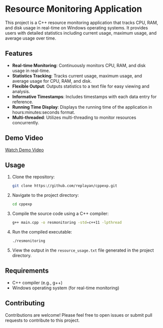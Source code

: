 # Resource Monitoring Application

This project is a C++ resource monitoring application that tracks CPU, RAM, and disk usage in real-time on Windows operating systems. It provides users with detailed statistics including current usage, maximum usage, and average usage over time.

## Features

- **Real-time Monitoring**: Continuously monitors CPU, RAM, and disk usage in real-time.
- **Statistics Tracking**: Tracks current usage, maximum usage, and average usage for CPU, RAM, and disk.
- **Flexible Output**: Outputs statistics to a text file for easy viewing and analysis.
- **Informative Timestamps**: Includes timestamps with each data entry for reference.
- **Running Time Display**: Displays the running time of the application in hours:minutes:seconds format.
- **Multi-threaded**: Utilizes multi-threading to monitor resources concurrently.

## Demo Video

[Watch Demo Video](https://github.com/replayan/cppexp/assets/86905096/f9ae1471-1850-4ca2-a6a5-4b9a5ee72c46)

## Usage

1. Clone the repository:

   ```bash
   git clone https://github.com/replayan/cppexp.git
   ```

2. Navigate to the project directory:

   ```bash
   cd cppexp
   ```

3. Compile the source code using a C++ compiler:

   ```bash
   g++ main.cpp -o resmonitoring -std=c++11 -lpthread
   ```

4. Run the compiled executable:

   ```bash
   ./resmonitoring
   ```

5. View the output in the `resource_usage.txt` file generated in the project directory.

## Requirements

- C++ compiler (e.g., g++)
- Windows operating system (for real-time monitoring)

## Contributing

Contributions are welcome! Please feel free to open issues or submit pull requests to contribute to this project.
